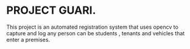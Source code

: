 
# **PROJECT GUARI**.
This project is an automated registration system that uses opencv to capture and log
any person can be students , tenants and vehicles that enter a premises.
